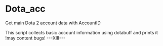 # Dota_acc
Get main Dota 2 account data with AccountID

This script collects basic account information using dotabuff and prints it
!may content bugs!
---XIII---
